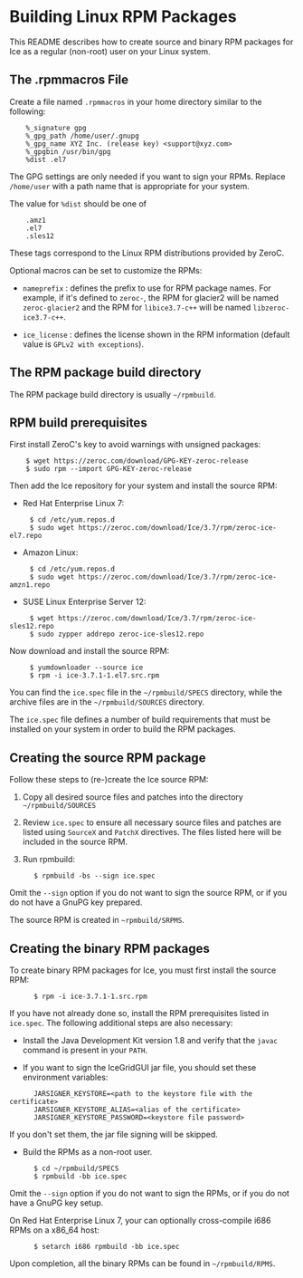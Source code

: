 # Building Linux RPM Packages

This README describes how to create source and binary RPM packages for Ice
as a regular (non-root) user on your Linux system.

## The .rpmmacros File

Create a file named `.rpmmacros` in your home directory similar to the following:
```
    %_signature gpg
    %_gpg_path /home/user/.gnupg
    %_gpg_name XYZ Inc. (release key) <support@xyz.com>
    %_gpgbin /usr/bin/gpg
    %dist .el7
```

The GPG settings are only needed if you want to sign your RPMs. Replace
`/home/user` with a path name that is appropriate for your system.

The value for `%dist` should be one of
```
    .amz1
    .el7
    .sles12
```

These tags correspond to the Linux RPM distributions provided by ZeroC.

Optional macros can be set to customize the RPMs:

* `nameprefix` : defines the prefix to use for RPM package names. For example,
if it's defined to `zeroc-`, the RPM for glacier2 will be named `zeroc-glacier2`
and the RPM for `libice3.7-c++` will be named `libzeroc-ice3.7-c++`.

* `ice_license` : defines the license shown in the RPM information (default
value is `GPLv2 with exceptions`).

## The RPM package build directory

The RPM package build directory is usually `~/rpmbuild`.

## RPM build prerequisites

First install ZeroC's key to avoid warnings with unsigned packages:
```
    $ wget https://zeroc.com/download/GPG-KEY-zeroc-release
    $ sudo rpm --import GPG-KEY-zeroc-release
```

Then add the Ice repository for your system and install the source RPM:

* Red Hat Enterprise Linux 7:
```
     $ cd /etc/yum.repos.d
     $ sudo wget https://zeroc.com/download/Ice/3.7/rpm/zeroc-ice-el7.repo
```

* Amazon Linux:
```
     $ cd /etc/yum.repos.d
     $ sudo wget https://zeroc.com/download/Ice/3.7/rpm/zeroc-ice-amzn1.repo
```

* SUSE Linux Enterprise Server 12:
```
     $ wget https://zeroc.com/download/Ice/3.7/rpm/zeroc-ice-sles12.repo
     $ sudo zypper addrepo zeroc-ice-sles12.repo
```

Now download and install the source RPM:
```
     $ yumdownloader --source ice
     $ rpm -i ice-3.7.1-1.el7.src.rpm
```

You can find the `ice.spec` file in the `~/rpmbuild/SPECS` directory, while the archive
files are in the `~/rpmbuild/SOURCES` directory.

The `ice.spec` file defines a number of build requirements that must be installed on
your system in order to build the RPM packages.

## Creating the source RPM package

Follow these steps to (re-)create the Ice source RPM:

1. Copy all desired source files and patches into the directory `~/rpmbuild/SOURCES`

2. Review `ice.spec` to ensure all necessary source files and patches are listed
   using `SourceX` and `PatchX` directives. The files listed here will be included
   in the source RPM.

3. Run rpmbuild:
```
      $ rpmbuild -bs --sign ice.spec
```

Omit the `--sign` option if you do not want to sign the source RPM, or if you do
not have a GnuPG key prepared.

The source RPM is created in `~rpmbuild/SRPMS`.

## Creating the binary RPM packages

To create binary RPM packages for Ice, you must first install the source RPM:
```
      $ rpm -i ice-3.7.1-1.src.rpm
```
If you have not already done so, install the RPM prerequisites listed in `ice.spec`.
The following additional steps are also necessary:

- Install the Java Development Kit version 1.8 and verify that the `javac `command
is present in your `PATH`.

- If you want to sign the IceGridGUI jar file, you should set these environment variables:
```
      JARSIGNER_KEYSTORE=<path to the keystore file with the certificate>
      JARSIGNER_KEYSTORE_ALIAS=<alias of the certificate>
      JARSIGNER_KEYSTORE_PASSWORD=<keystore file password>
```
   If you don't set them, the jar file signing will be skipped.

- Build the RPMs as a non-root user.
```
      $ cd ~/rpmbuild/SPECS
      $ rpmbuild -bb ice.spec
```
Omit the `--sign` option if you do not want to sign the RPMs, or if you do not
have a GnuPG key setup.

On Red Hat Enterprise Linux 7, your can optionally cross-compile i686 RPMs on a x86_64 host:
```
      $ setarch i686 rpmbuild -bb ice.spec
```
Upon completion, all the binary RPMs can be found in `~/rpmbuild/RPMS`.
